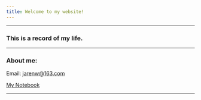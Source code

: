 ```yaml
---
title: Welcome to my website!
---
```

<!-- I have a Bachelor's degree in EE from Sichuan University, and I am currently pursuing a Master's degree in SE at the University of Science and Technology of China. -->

<hr>

### This is a record of my life.

<hr>

### About me:
Email: <jarenw@163.com> 

[My Notebook](https://jarenwa.github.io/notebook/#/)


<hr>